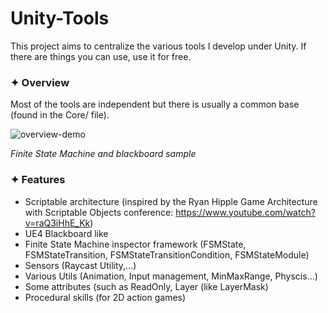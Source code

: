 # Unity-Tools
This project aims to centralize the various tools I develop under Unity. 
If there are things you can use, use it for free.

### ✦ Overview
Most of the tools are independent but there is usually a common base (found in the Core/ file).

![overview-demo](https://i.gyazo.com/c0c902c4b3d57020f6719952cb0d6609.gif)

*Finite State Machine and blackboard sample*

### ✦ Features
* Scriptable architecture (inspired by the Ryan Hipple Game Architecture with Scriptable Objects conference: https://www.youtube.com/watch?v=raQ3iHhE_Kk)
* UE4 Blackboard like
* Finite State Machine inspector framework (FSMState, FSMStateTransition, FSMStateTransitionCondition, FSMStateModule)
* Sensors (Raycast Utility,...)
* Various Utils (Animation, Input management, MinMaxRange, Physcis...)
* Some attributes (such as ReadOnly, Layer (like LayerMask)
* Procedural skills (for 2D action games)
